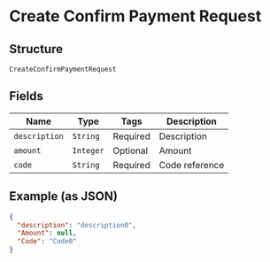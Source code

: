 
# Create Confirm Payment Request

## Structure

`CreateConfirmPaymentRequest`

## Fields

| Name | Type | Tags | Description |
|  --- | --- | --- | --- |
| `description` | `String` | Required | Description |
| `amount` | `Integer` | Optional | Amount |
| `code` | `String` | Required | Code reference |

## Example (as JSON)

```json
{
  "description": "description0",
  "Amount": null,
  "Code": "Code0"
}
```

